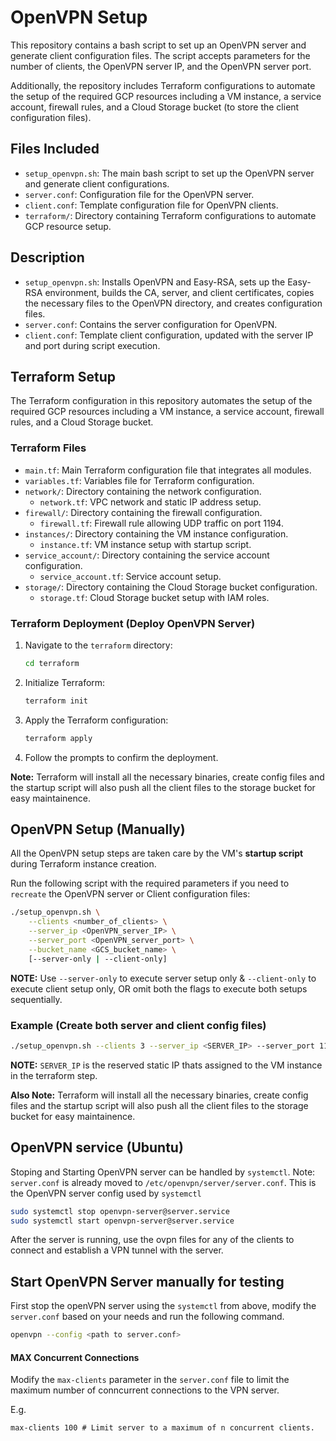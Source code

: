 # OpenVPN Setup

This repository contains a bash script to set up an OpenVPN server and generate client configuration files. The script accepts parameters for the number of clients, the OpenVPN server IP, and the OpenVPN server port.

Additionally, the repository includes Terraform configurations to automate the setup of the required GCP resources including a VM instance, a service account, firewall rules, and a Cloud Storage bucket (to store the client configuration files).

## Files Included

- `setup_openvpn.sh`: The main bash script to set up the OpenVPN server and generate client configurations.
- `server.conf`: Configuration file for the OpenVPN server.
- `client.conf`: Template configuration file for OpenVPN clients.
- `terraform/`: Directory containing Terraform configurations to automate GCP resource setup.

## Description

- `setup_openvpn.sh`: Installs OpenVPN and Easy-RSA, sets up the Easy-RSA environment, builds the CA, server, and client certificates, copies the necessary files to the OpenVPN directory, and creates configuration files.
- `server.conf`: Contains the server configuration for OpenVPN.
- `client.conf`: Template client configuration, updated with the server IP and port during script execution.

## Terraform Setup

The Terraform configuration in this repository automates the setup of the required GCP resources including a VM instance, a service account, firewall rules, and a Cloud Storage bucket.

### Terraform Files

- `main.tf`: Main Terraform configuration file that integrates all modules.
- `variables.tf`: Variables file for Terraform configuration.
- `network/`: Directory containing the network configuration.
  - `network.tf`: VPC network and static IP address setup.
- `firewall/`: Directory containing the firewall configuration.
  - `firewall.tf`: Firewall rule allowing UDP traffic on port 1194.
- `instances/`: Directory containing the VM instance configuration.
  - `instance.tf`: VM instance setup with startup script.
- `service_account/`: Directory containing the service account configuration.
  - `service_account.tf`: Service account setup.
- `storage/`: Directory containing the Cloud Storage bucket configuration.
  - `storage.tf`: Cloud Storage bucket setup with IAM roles.

### Terraform Deployment (Deploy OpenVPN Server)

1. Navigate to the `terraform` directory:

    ```sh
    cd terraform
    ```

2. Initialize Terraform:

    ```sh
    terraform init
    ```

3. Apply the Terraform configuration:

    ```sh
    terraform apply
    ```

4. Follow the prompts to confirm the deployment.

**Note:** Terraform will install all the necessary binaries, create config files and the startup script will also push all the client files to the storage bucket for easy maintainence.

## OpenVPN Setup (Manually)

All the OpenVPN setup steps are taken care by the VM's **startup script** during Terraform instance creation.

Run the following script with the required parameters if you need to `recreate` the OpenVPN server or Client configuration files:

```sh
./setup_openvpn.sh \
    --clients <number_of_clients> \
    --server_ip <OpenVPN_server_IP> \
    --server_port <OpenVPN_server_port> \
    --bucket_name <GCS_bucket_name> \
    [--server-only | --client-only]
```

**NOTE:** Use `--server-only` to execute server setup only & `--client-only` to execute client setup only, OR omit both the flags to execute both setups sequentially.

### Example (Create both server and client config files)

```sh
./setup_openvpn.sh --clients 3 --server_ip <SERVER_IP> --server_port 1194 --bucket_name open-vpn-storage
```

**NOTE:** `SERVER_IP` is the reserved static IP thats assigned to the VM instance in the terraform step.

**Also Note:** Terraform will install all the necessary binaries, create config files and the startup script will also push all the client files to the storage bucket for easy maintainence.

## OpenVPN service (Ubuntu)

Stoping and Starting OpenVPN server can be handled by `systemctl`.
Note: `server.conf` is already moved to `/etc/openvpn/server/server.conf`. This is the OpenVPN server config used by `systemctl`
```sh
sudo systemctl stop openvpn-server@server.service
sudo systemctl start openvpn-server@server.service 
```

After the server is running, use the ovpn files for any of the clients to connect and establish a VPN tunnel with the server.

## Start OpenVPN Server manually for testing

First stop the openVPN server using the `systemctl` from above, modify the `server.conf` based on your needs and run the following command.

```sh
openvpn --config <path to server.conf>
```

#### MAX Concurrent Connections

Modify the `max-clients` parameter in the `server.conf` file to limit the maximum number of conncurrent connections to the VPN server.

E.g.
```
max-clients 100 # Limit server to a maximum of n concurrent clients.
```
